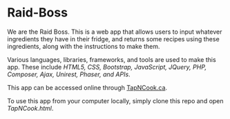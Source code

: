 # Raid-Boss

We are the Raid Boss.  This is a web app that allows users to input whatever ingredients they have in their fridge, and returns some recipes using these ingredients, along with the instructions to make them.

Various languages, libraries, frameworks, and tools are used to make this app. 
These include *HTML5, CSS, Bootstrap, JavaScript, JQuery, PHP, Composer, Ajax, Unirest, Phaser, and APIs*. 

This app can be accessed online through [TapNCook.ca](http://www.tapncook.ca/).

To use this app from your computer locally, simply clone this repo and open *TapNCook.html*. 
